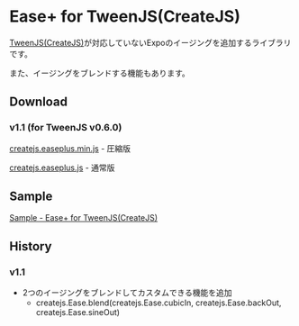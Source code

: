 # Ease+ for TweenJS(CreateJS)

[TweenJS(CreateJS)](http://www.createjs.com/TweenJS)が対応していないExpoのイージングを追加するライブラリです。

また、イージングをブレンドする機能もあります。

## Download

### v1.1 (for TweenJS v0.6.0)

[createjs.easeplus.min.js](http://yuichiroharai.github.io/easeplus-createjs/release/1.1/createjs.easeplus.min.js) - 圧縮版

[createjs.easeplus.js](http://yuichiroharai.github.io/easeplus-createjs/release/1.1/createjs.easeplus.js) - 通常版

## Sample

[Sample - Ease+ for TweenJS(CreateJS)](http://yuichiroharai.github.io/easeplus-createjs/sample/)


## History

### v1.1

* 2つのイージングをブレンドしてカスタムできる機能を追加
    * createjs.Ease.blend(createjs.Ease.cubicIn, createjs.Ease.backOut, createjs.Ease.sineOut)
